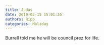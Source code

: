 ```yaml
---
title: Judas
date: 2019-02-15 15:01:26
authors: Ripp
categories: Holiday
---
```


 Burrell told me he will be council prez for life.